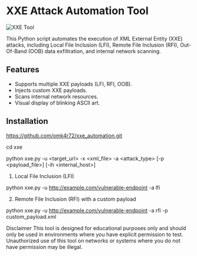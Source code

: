 # XXE Attack Automation Tool

![XXE Tool]()

This Python script automates the execution of XML External Entity (XXE) attacks, including Local File Inclusion (LFI), Remote File Inclusion (RFI), Out-Of-Band (OOB) data exfiltration, and internal network scanning.

## Features
- Supports multiple XXE payloads (LFI, RFI, OOB).
- Injects custom XXE payloads.
- Scans internal network resources.
- Visual display of blinking ASCII art.

## Installation   
https://github.com/omk4r72/xxe_automation.git


cd xxe

python xxe.py -u <target_url> -x <xml_file> -a <attack_type> [-p <payload_file>] [-ih <internal_host>]


1. Local File Inclusion (LFI)

python xxe.py -u http://example.com/vulnerable-endpoint -a lfi

2. Remote File Inclusion (RFI) with a custom payload

python xxe.py -u http://example.com/vulnerable-endpoint -a rfi -p custom_payload.xml


Disclaimer
This tool is designed for educational purposes only and should only be used in environments where you have explicit permission to test. Unauthorized use of this tool on networks or systems where you do not have permission may be illegal.
